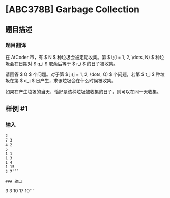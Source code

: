 # [ABC378B] Garbage Collection

## 题目描述

### 题目翻译

在 AtCoder 市，有 $ N $ 种垃圾会被定期收集。第 $ i\;(i = 1, 2, \dots, N) $ 种垃圾会在日期对 $ q_i $ 取余后等于 $ r_i $ 的日子被收集。

请回答 $ Q $ 个问题。对于第 $ j\;(j = 1, 2, \dots, Q) $ 个问题，若第 $ t_j $ 种垃圾在第 $ d_j $ 日产生，求该垃圾会在什么时候被收集。

如果在产生垃圾的当天，恰好是该种垃圾被收集的日子，则可以在同一天收集。

## 样例 #1

### 输入

```
2
7 3
4 2
5
1 1
1 3
1 4
1 15
2 7```

### 输出

```
3
3
10
17
10```

